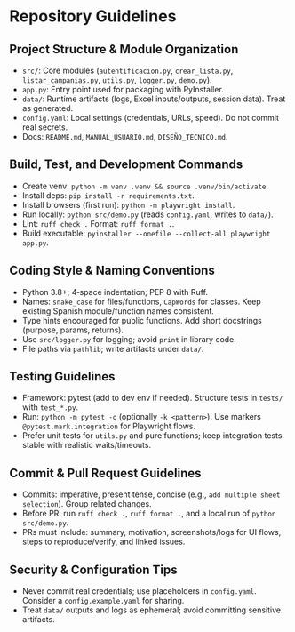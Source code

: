 # Repository Guidelines

## Project Structure & Module Organization
- `src/`: Core modules (`autentificacion.py`, `crear_lista.py`, `listar_campanias.py`, `utils.py`, `logger.py`, `demo.py`).
- `app.py`: Entry point used for packaging with PyInstaller.
- `data/`: Runtime artifacts (logs, Excel inputs/outputs, session data). Treat as generated.
- `config.yaml`: Local settings (credentials, URLs, speed). Do not commit real secrets.
- Docs: `README.md`, `MANUAL_USUARIO.md`, `DISEÑO_TECNICO.md`.

## Build, Test, and Development Commands
- Create venv: `python -m venv .venv && source .venv/bin/activate`.
- Install deps: `pip install -r requirements.txt`.
- Install browsers (first run): `python -m playwright install`.
- Run locally: `python src/demo.py` (reads `config.yaml`, writes to `data/`).
- Lint: `ruff check .`  Format: `ruff format .`.
- Build executable: `pyinstaller --onefile --collect-all playwright app.py`.

## Coding Style & Naming Conventions
- Python 3.8+; 4‑space indentation; PEP 8 with Ruff.
- Names: `snake_case` for files/functions, `CapWords` for classes. Keep existing Spanish module/function names consistent.
- Type hints encouraged for public functions. Add short docstrings (purpose, params, returns).
- Use `src/logger.py` for logging; avoid `print` in library code.
- File paths via `pathlib`; write artifacts under `data/`.

## Testing Guidelines
- Framework: pytest (add to dev env if needed). Structure tests in `tests/` with `test_*.py`.
- Run: `python -m pytest -q` (optionally `-k <pattern>`). Use markers `@pytest.mark.integration` for Playwright flows.
- Prefer unit tests for `utils.py` and pure functions; keep integration tests stable with realistic waits/timeouts.

## Commit & Pull Request Guidelines
- Commits: imperative, present tense, concise (e.g., `add multiple sheet selection`). Group related changes.
- Before PR: run `ruff check .`, `ruff format .`, and a local run of `python src/demo.py`.
- PRs must include: summary, motivation, screenshots/logs for UI flows, steps to reproduce/verify, and linked issues.

## Security & Configuration Tips
- Never commit real credentials; use placeholders in `config.yaml`. Consider a `config.example.yaml` for sharing.
- Treat `data/` outputs and logs as ephemeral; avoid committing sensitive artifacts.
